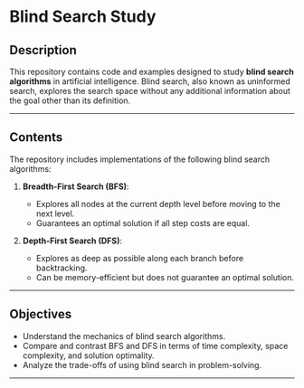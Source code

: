 # Blind Search Study

## Description
This repository contains code and examples designed to study **blind search algorithms** in artificial intelligence. Blind search, also known as uninformed search, explores the search space without any additional information about the goal other than its definition.

---

## Contents
The repository includes implementations of the following blind search algorithms:

1. **Breadth-First Search (BFS)**:
   - Explores all nodes at the current depth level before moving to the next level.
   - Guarantees an optimal solution if all step costs are equal.

2. **Depth-First Search (DFS)**:
   - Explores as deep as possible along each branch before backtracking.
   - Can be memory-efficient but does not guarantee an optimal solution.

---

## Objectives
- Understand the mechanics of blind search algorithms.
- Compare and contrast BFS and DFS in terms of time complexity, space complexity, and solution optimality.
- Analyze the trade-offs of using blind search in problem-solving.

---
